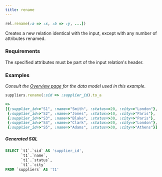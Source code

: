 ```yaml
---
title: rename
---
```


```ruby
rel.rename(:a => :x, :b => :y, ...])
```
Creates a new relation identical with the input, except with any number of attributes renamed.

### Requirements

The specified attributes must be part of the input relation's header.

### Examples

*Consult the [Overview page](/reference/overview) for the data model used in this example.*

```ruby
suppliers.rename(:sid => :supplier_id).to_a

=>
[{:supplier_id=>"S1", :name=>"Smith", :status=>20, :city=>"London"},
 {:supplier_id=>"S2", :name=>"Jones", :status=>10, :city=>"Paris"},
 {:supplier_id=>"S3", :name=>"Blake", :status=>30, :city=>"Paris"},
 {:supplier_id=>"S4", :name=>"Clark", :status=>20, :city=>"London"},
 {:supplier_id=>"S5", :name=>"Adams", :status=>30, :city=>"Athens"}]
```

##### Generated SQL

```sql
SELECT `t1`.`sid` AS 'supplier_id',
       `t1`.`name`,
       `t1`.`status`,
       `t1`.`city`
FROM `suppliers` AS 't1'
```
